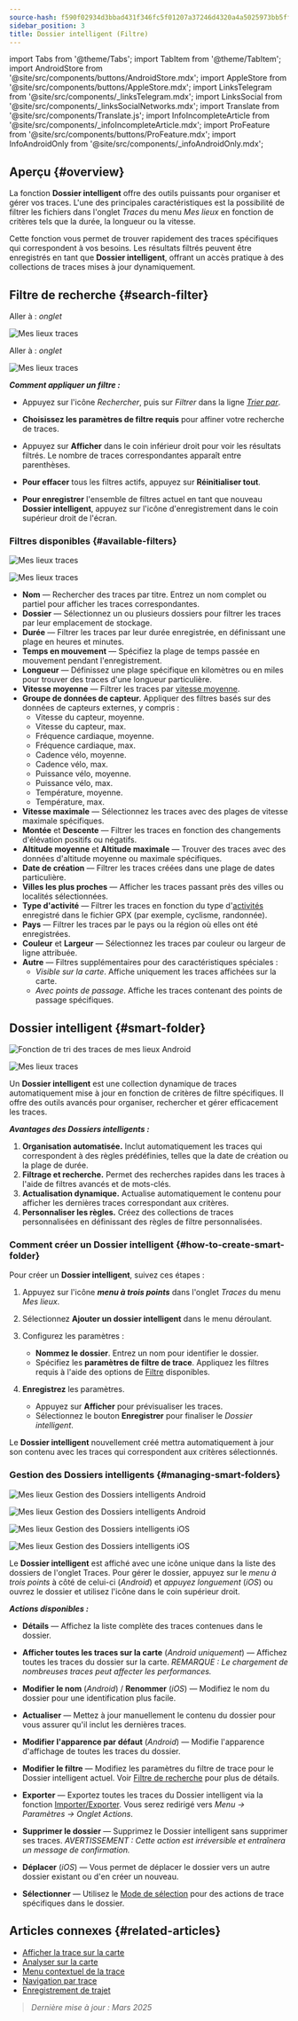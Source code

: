 ```yaml
---
source-hash: f590f02934d3bbad431f346fc5f01207a37246d4320a4a5025973bb5ff373b63
sidebar_position: 3
title: Dossier intelligent (Filtre)
---
```

import Tabs from '@theme/Tabs';
import TabItem from '@theme/TabItem';
import AndroidStore from '@site/src/components/buttons/AndroidStore.mdx';
import AppleStore from '@site/src/components/buttons/AppleStore.mdx';
import LinksTelegram from '@site/src/components/_linksTelegram.mdx';
import LinksSocial from '@site/src/components/_linksSocialNetworks.mdx';
import Translate from '@site/src/components/Translate.js';
import InfoIncompleteArticle from '@site/src/components/_infoIncompleteArticle.mdx';
import ProFeature from '@site/src/components/buttons/ProFeature.mdx';
import InfoAndroidOnly from '@site/src/components/_infoAndroidOnly.mdx';

## Aperçu {#overview}

La fonction **Dossier intelligent** offre des outils puissants pour organiser et gérer vos traces. L'une des principales caractéristiques est la possibilité de filtrer les fichiers dans l'onglet *Traces* du menu *Mes lieux* en fonction de critères tels que la durée, la longueur ou la vitesse.

Cette fonction vous permet de trouver rapidement des traces spécifiques qui correspondent à vos besoins. Les résultats filtrés peuvent être enregistrés en tant que **Dossier intelligent**, offrant un accès pratique à des collections de traces mises à jour dynamiquement.

## Filtre de recherche {#search-filter}

<Tabs groupId="operating-systems" queryString="operating-systems">

<TabItem value="android" label="Android">

Aller à : *<Translate android="true" ids="shared_string_menu,shared_string_my_places,shared_string_gpx_files"/> onglet*

![Mes lieux traces](@site/static/img/personal/tracks/my_places_tracks_filter_2_andr.png)

</TabItem>

<TabItem value="ios" label="iOS">

Aller à : *<Translate ios="true" ids="shared_string_menu,shared_string_my_places,shared_string_gpx_tracks"/> onglet*

![Mes lieux traces](@site/static/img/personal/tracks/my_places_tracks_filter_ios.png)

</TabItem>

</Tabs>

***Comment appliquer un filtre :***

- Appuyez sur l'icône *Rechercher*, puis sur *Filtrer* dans la ligne [*Trier par*](./manage-tracks.md#sort-by).

- **Choisissez les paramètres de filtre requis** pour affiner votre recherche de traces.

- Appuyez sur **Afficher** dans le coin inférieur droit pour voir les résultats filtrés. Le nombre de traces correspondantes apparaît entre parenthèses.

- **Pour effacer** tous les filtres actifs, appuyez sur **Réinitialiser tout**.

- **Pour enregistrer** l'ensemble de filtres actuel en tant que nouveau **Dossier intelligent**, appuyez sur l'icône d'enregistrement dans le coin supérieur droit de l'écran.

### Filtres disponibles {#available-filters}

<Tabs groupId="operating-systems" queryString="operating-systems">

<TabItem value="android" label="Android">

![Mes lieux traces](@site/static/img/personal/tracks/my_places_tracks_filter_andr.png)

</TabItem>

<TabItem value="ios" label="iOS">

![Mes lieux traces](@site/static/img/personal/tracks/my_places_tracks_filter_2_ios.png)

</TabItem>

</Tabs>

- **Nom** — Rechercher des traces par titre. Entrez un nom complet ou partiel pour afficher les traces correspondantes.
- **Dossier** — Sélectionnez un ou plusieurs dossiers pour filtrer les traces par leur emplacement de stockage.
- **Durée** — Filtrer les traces par leur durée enregistrée, en définissant une plage en heures et minutes.
- **Temps en mouvement** — Spécifiez la plage de temps passée en mouvement pendant l'enregistrement.
- **Longueur** — Définissez une plage spécifique en kilomètres ou en miles pour trouver des traces d'une longueur particulière.
- **Vitesse moyenne** — Filtrer les traces par [vitesse moyenne](../../widgets/info-widgets.md#average-speed).
- **Groupe de données de capteur.**
    Appliquer des filtres basés sur des données de capteurs externes, y compris :
    - Vitesse du capteur, moyenne.
    - Vitesse du capteur, max.
    - Fréquence cardiaque, moyenne.
    - Fréquence cardiaque, max.
    - Cadence vélo, moyenne.
    - Cadence vélo, max.
    - Puissance vélo, moyenne.
    - Puissance vélo, max.
    - Température, moyenne.
    - Température, max.
- **Vitesse maximale** — Sélectionnez les traces avec des plages de vitesse maximale spécifiques.
- **Montée** et **Descente** — Filtrer les traces en fonction des changements d'élévation positifs ou négatifs.
- **Altitude moyenne** et **Altitude maximale** — Trouver des traces avec des données d'altitude moyenne ou maximale spécifiques.
- **Date de création** — Filtrer les traces créées dans une plage de dates particulière.
- **Villes les plus proches** — Afficher les traces passant près des villes ou localités sélectionnées.
- **Type d'activité** — Filtrer les traces en fonction du type d'[activités](../../map/tracks/track-context-menu.md#track-information-activity) enregistré dans le fichier GPX (par exemple, cyclisme, randonnée).
- **Pays** — Filtrer les traces par le pays ou la région où elles ont été enregistrées.
- **Couleur** et **Largeur** — Sélectionnez les traces par couleur ou largeur de ligne attribuée.
- **Autre** — Filtres supplémentaires pour des caractéristiques spéciales :
    - *Visible sur la carte*. Affiche uniquement les traces affichées sur la carte.
    - *Avec points de passage*. Affiche les traces contenant des points de passage spécifiques.

## Dossier intelligent {#smart-folder}

<Tabs groupId="operating-systems" queryString="operating-systems">

<TabItem value="android" label="Android">

![Fonction de tri des traces de mes lieux Android](@site/static/img/personal/tracks/my_places_smart_folder_andr.png)

</TabItem>

<TabItem value="ios" label="iOS">

![Mes lieux traces](@site/static/img/personal/tracks/my_places_smart_folder_ios.png)

</TabItem>

</Tabs>

Un **Dossier intelligent** est une collection dynamique de traces automatiquement mise à jour en fonction de critères de filtre spécifiques. Il offre des outils avancés pour organiser, rechercher et gérer efficacement les traces.

***Avantages des Dossiers intelligents :***

1. **Organisation automatisée.**
    Inclut automatiquement les traces qui correspondent à des règles prédéfinies, telles que la date de création ou la plage de durée.
2. **Filtrage et recherche.**
    Permet des recherches rapides dans les traces à l'aide de filtres avancés et de mots-clés.
3. **Actualisation dynamique.**
    Actualise automatiquement le contenu pour afficher les dernières traces correspondant aux critères.
4. **Personnaliser les règles.**
    Créez des collections de traces personnalisées en définissant des règles de filtre personnalisées.

### Comment créer un Dossier intelligent {#how-to-create-smart-folder}

Pour créer un **Dossier intelligent**, suivez ces étapes :

1. Appuyez sur l'icône ***menu à trois points*** dans l'onglet *Traces* du menu *Mes lieux*.

2. Sélectionnez **Ajouter un dossier intelligent** dans le menu déroulant.

3. Configurez les paramètres :
   - **Nommez le dossier**. Entrez un nom pour identifier le dossier.
   - Spécifiez les **paramètres de filtre de trace**. Appliquez les filtres requis à l'aide des options de [Filtre](#available-filters) disponibles.

4. **Enregistrez** les paramètres.
    - Appuyez sur **Afficher** pour prévisualiser les traces.
    - Sélectionnez le bouton **Enregistrer** pour finaliser le *Dossier intelligent*.

Le **Dossier intelligent** nouvellement créé mettra automatiquement à jour son contenu avec les traces qui correspondent aux critères sélectionnés.

### Gestion des Dossiers intelligents {#managing-smart-folders}

<Tabs groupId="operating-systems" queryString="operating-systems">

<TabItem value="android" label="Android">

![Mes lieux Gestion des Dossiers intelligents Android](@site/static/img/personal/tracks/my_places_smart_folder_2-1_andr.png)

![Mes lieux Gestion des Dossiers intelligents Android](@site/static/img/personal/tracks/my_places_smart_folder_3_andr.png)

</TabItem>

<TabItem value="ios" label="iOS">

![Mes lieux Gestion des Dossiers intelligents iOS](@site/static/img/personal/tracks/folder_menu_2_ios.png)

![Mes lieux Gestion des Dossiers intelligents iOS](@site/static/img/personal/tracks/my_places_smart_folder_2_ios.png)

</TabItem>

</Tabs>

Le **Dossier intelligent** est affiché avec une icône unique dans la liste des dossiers de l'onglet Traces. Pour gérer le dossier, appuyez sur le *menu à trois points* à côté de celui-ci (*Android*) et *appuyez longuement* (*iOS*) ou ouvrez le dossier et utilisez l'icône dans le coin supérieur droit.

***Actions disponibles :***

- **Détails** — Affichez la liste complète des traces contenues dans le dossier.

- **Afficher toutes les traces sur la carte** (*Android uniquement*) — Affichez toutes les traces du dossier sur la carte.
    *REMARQUE : Le chargement de nombreuses traces peut affecter les performances.*

- **Modifier le nom** (*Android*) / **Renommer** (*iOS*) — Modifiez le nom du dossier pour une identification plus facile.

- **Actualiser** — Mettez à jour manuellement le contenu du dossier pour vous assurer qu'il inclut les dernières traces.

- **Modifier l'apparence par défaut** (*Android*) — Modifie l'apparence d'affichage de toutes les traces du dossier.

- **Modifier le filtre** — Modifiez les paramètres du filtre de trace pour le Dossier intelligent actuel. Voir [Filtre de recherche](#search-filter) pour plus de détails.

- **Exporter** — Exportez toutes les traces du Dossier intelligent via la fonction [Importer/Exporter](../../personal/import-export.md). Vous serez redirigé vers *Menu → Paramètres → Onglet Actions*.

- **Supprimer le dossier** — Supprimez le Dossier intelligent sans supprimer ses traces.
    *AVERTISSEMENT : Cette action est irréversible et entraînera un message de confirmation.*

- **Déplacer** (*iOS*) — Vous permet de déplacer le dossier vers un autre dossier existant ou d'en créer un nouveau.

- **Sélectionner** — Utilisez le [Mode de sélection](./manage-tracks.md#selection-mode) pour des actions de trace spécifiques dans le dossier.

## Articles connexes {#related-articles}

- [Afficher la trace sur la carte](../../map/tracks/index.md)
- [Analyser sur la carte](../../map/tracks/index.md#analyze-track-on-map)
- [Menu contextuel de la trace](../../map/tracks/track-context-menu.md)
- [Navigation par trace](../../navigation/setup/gpx-navigation.md)
- [Enregistrement de trajet](../../plugins/trip-recording.md)

> *Dernière mise à jour : Mars 2025*